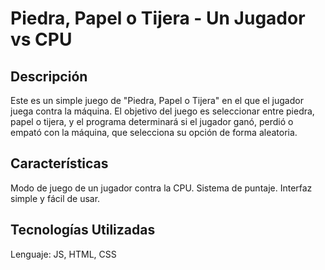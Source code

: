 # Piedra, Papel o Tijera - Un Jugador vs CPU

## Descripción
Este es un simple juego de "Piedra, Papel o Tijera" en el que el jugador juega contra la máquina. El objetivo del juego es seleccionar entre piedra, papel o tijera, y el programa determinará si el jugador ganó, perdió o empató con la máquina, que selecciona su opción de forma aleatoria.

## Características
Modo de juego de un jugador contra la CPU.
Sistema de puntaje.
Interfaz simple y fácil de usar.

## Tecnologías Utilizadas
Lenguaje: JS, HTML, CSS
